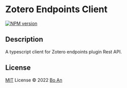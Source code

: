 # Zotero Endpoints Client

[![NPM version](https://img.shields.io/npm/v/pkg-name?color=a1b858&label=)](https://www.npmjs.com/package/pkg-name)

## Description

A typescript client for Zotero endpoints plugin Rest API.

## License

[MIT](./LICENSE) License © 2022 [Bo An](https://github.com/boan-anbo)

